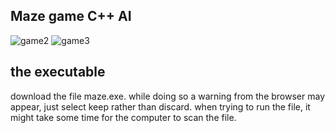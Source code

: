 ## Maze game C++ AI
![game2](https://user-images.githubusercontent.com/85022169/136157478-e09a9d3a-d189-45ea-83ba-5b5dfdd5da0e.jpg)
![game3](https://user-images.githubusercontent.com/85022169/136157733-0dae433b-6bfa-4f94-9147-cef549111086.jpg)
## the executable
download the file maze.exe. while doing so a warning from the browser may appear, just select keep rather than discard.
when trying to run the file, it might take some time for the computer to scan the file.
